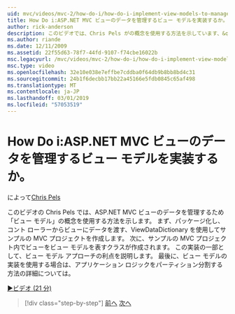 ```yaml
---
uid: mvc/videos/mvc-2/how-do-i/how-do-i-implement-view-models-to-manage-data-for-aspnet-mvc-views
title: How Do i:ASP.NET MVC ビューのデータを管理するビュー モデルを実装するか。 | Microsoft Docs
author: rick-anderson
description: このビデオでは、Chris Pels がの概念を使用する方法を示しています、&quot;ビュー モデル&quot;ASP.NET MVC ビューのデータを管理するためです。 最初に、サンプルの MVC プロジェクトでは、資格情報が、.
ms.author: riande
ms.date: 12/11/2009
ms.assetid: 22f55d63-78f7-44fd-9107-f74cbe16022b
msc.legacyurl: /mvc/videos/mvc-2/how-do-i/how-do-i-implement-view-models-to-manage-data-for-aspnet-mvc-views
msc.type: video
ms.openlocfilehash: 32e10e038e7effbe7cddba0f64db9b8bb8bd4c31
ms.sourcegitcommit: 24b1f6decbb17bb22a45166e5fdb0845c65af498
ms.translationtype: MT
ms.contentlocale: ja-JP
ms.lasthandoff: 03/01/2019
ms.locfileid: "57053519"
---
```

<a name="how-do-i-implement-view--models-to-manage-data-for-aspnet-mvc-views"></a>How Do i:ASP.NET MVC ビューのデータを管理するビュー モデルを実装するか。
====================
によって[Chris Pels](https://twitter.com/chrispels)

このビデオの Chris Pels では、ASP.NET MVC ビューのデータを管理するため「ビュー モデル」の概念を使用する方法を示します。 まず、パッケージ化し、コント ローラーからビューにデータを渡す、ViewDataDictionary を使用してサンプルの MVC プロジェクトを作成します。 次に、サンプルの MVC プロジェクト内でビューをビュー モデルを表すクラスが作成されます。 この実装の一部として、ビュー モデル アプローチの利点を説明します。 最後に、ビュー モデルの実装を使用する場合は、アプリケーション ロジックをパーティション分割する方法の詳細については。

[&#9654;ビデオ (21 分)](https://channel9.msdn.com/Blogs/ASP-NET-Site-Videos/how-do-i-implement-view-models-to-manage-data-for-aspnet-mvc-views)

> [!div class="step-by-step"]
> [前へ](how-do-i-work-with-data-in-aspnet-mvc-partial-views.md)
> [次へ](how-do-i-create-a-custom-html-helper-for-an-mvc-application.md)
